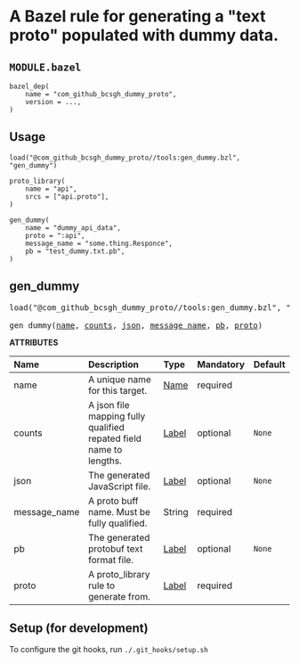 <!-- Generated with Stardoc: http://skydoc.bazel.build -->

# A Bazel rule for generating a "text proto" populated with dummy data.

## `MODULE.bazel`

```
bazel_dep(
    name = "com_github_bcsgh_dummy_proto",
    version = ...,
)
```

## Usage

```
load("@com_github_bcsgh_dummy_proto//tools:gen_dummy.bzl", "gen_dummy")

proto_library(
    name = "api",
    srcs = ["api.proto"],
)

gen_dummy(
    name = "dummy_api_data",
    proto = ":api",
    message_name = "some.thing.Responce",
    pb = "test_dummy.txt.pb",
)
```

<a id="gen_dummy"></a>

## gen_dummy

<pre>
load("@com_github_bcsgh_dummy_proto//tools:gen_dummy.bzl", "gen_dummy")

gen_dummy(<a href="#gen_dummy-name">name</a>, <a href="#gen_dummy-counts">counts</a>, <a href="#gen_dummy-json">json</a>, <a href="#gen_dummy-message_name">message_name</a>, <a href="#gen_dummy-pb">pb</a>, <a href="#gen_dummy-proto">proto</a>)
</pre>



**ATTRIBUTES**


| Name  | Description | Type | Mandatory | Default |
| :------------- | :------------- | :------------- | :------------- | :------------- |
| <a id="gen_dummy-name"></a>name |  A unique name for this target.   | <a href="https://bazel.build/concepts/labels#target-names">Name</a> | required |  |
| <a id="gen_dummy-counts"></a>counts |  A json file mapping fully qualified repated field name to lengths.   | <a href="https://bazel.build/concepts/labels">Label</a> | optional |  `None`  |
| <a id="gen_dummy-json"></a>json |  The generated JavaScript file.   | <a href="https://bazel.build/concepts/labels">Label</a> | optional |  `None`  |
| <a id="gen_dummy-message_name"></a>message_name |  A proto buff name. Must be fully qualified.   | String | required |  |
| <a id="gen_dummy-pb"></a>pb |  The generated protobuf text format file.   | <a href="https://bazel.build/concepts/labels">Label</a> | optional |  `None`  |
| <a id="gen_dummy-proto"></a>proto |  A proto_library rule to generate from.   | <a href="https://bazel.build/concepts/labels">Label</a> | required |  |


## Setup (for development)
To configure the git hooks, run `./.git_hooks/setup.sh`
